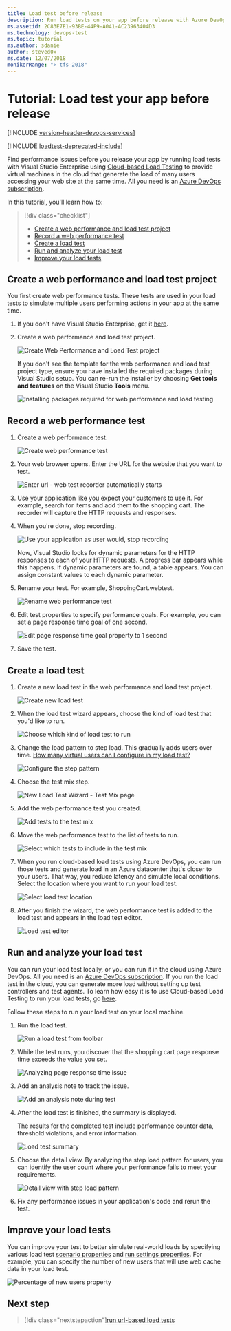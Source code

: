 ```yaml
---
title: Load test before release
description: Run load tests on your app before release with Azure DevOps, Cloud-based Load Testing, and Visual Studio
ms.assetid: 2C83E7E1-93BE-44F9-A041-AC23963404D3
ms.technology: devops-test
ms.topic: tutorial
ms.author: sdanie
author: steved0x
ms.date: 12/07/2018
monikerRange: "> tfs-2018"
---
```


# Tutorial: Load test your app before release

[!INCLUDE [version-header-devops-services](../includes/version-header-devops-services.md)]

[!INCLUDE [loadtest-deprecated-include](../includes/loadtest-deprecated-include.md)]

Find performance issues before you release your app by running load tests with Visual Studio
Enterprise using [Cloud-based Load Testing](https://go.microsoft.com/fwlink/?LinkID=317257)
to provide virtual machines in the cloud that generate the load of many users accessing your web site at the same time.
All you need is an [Azure DevOps subscription](https://go.microsoft.com/fwlink/?LinkId=307137).

In this tutorial, you'll learn how to:

> [!div class="checklist"]
>
> - [Create a web performance and load test project](#createtests)
> - [Record a web performance test](#recordtests)
> - [Create a load test](#createload)
> - [Run and analyze your load test](#runanalyze)
> - [Improve your load tests](#improvetests)

<a name="createtests"></a>

## Create a web performance and load test project

You first create web performance tests. These tests are used in your
load tests to simulate multiple users performing
actions in your app at the same time.

1. If you don't have Visual Studio Enterprise, get it [here](https://visualstudio.microsoft.com/downloads/).

1. Create a web performance and load test project.

   ![Create Web Performance and Load Test project](media/run-performance-tests-app-before-release/create-web-perf-load-test-project.png)

   If you don't see the template for the web performance and load test project type,
   ensure you have installed the required packages during Visual Studio setup.
   You can re-run the installer by choosing **Get tools and features** on the Visual Studio **Tools** menu.

   ![Installing packages required for web performance and load testing](media/run-performance-tests-app-before-release/install-tools.png)

<a name="recordtests"></a>

## Record a web performance test

1. Create a web performance test.

   ![Create web performance test](media/run-performance-tests-app-before-release/create-web-perf-test.png)

1. Your web browser opens. Enter the URL for the website that you want to test.

   ![Enter url - web test recorder automatically starts](media/run-performance-tests-app-before-release/provide-site-url-for-testing.png)

1. Use your application like you expect your customers to use it. For example, search for items and add them to the shopping cart.
   The recorder will capture the HTTP requests and responses.

1. When you're done, stop recording.

   ![Use your application as user would, stop recording](media/run-performance-tests-app-before-release/use-app-stop-recording.png)

   Now, Visual Studio looks for dynamic parameters for the HTTP responses to each of your HTTP requests. A progress bar appears while this happens.
   If dynamic parameters are found, a table appears. You can assign constant values to each dynamic parameter.

1. Rename your test. For example, ShoppingCart.webtest.

   ![Rename web performance test](media/run-performance-tests-app-before-release/rename-web-perf-test.png)

1. Edit test properties to specify performance goals. For example, you can set a page response time goal of one second.

   ![Edit page response time goal property to 1 second](media/run-performance-tests-app-before-release/edit-page-response-time-goal.png)

1. Save the test.

<a name="createload"></a>

## Create a load test

1. Create a new load test in the web performance and load test project.

   ![Create new load test](media/run-performance-tests-app-before-release/create-new-load-test.png)

1. When the load test wizard appears, choose the kind of load test that you'd like to run.

   ![Choose which kind of load test to run](media/run-performance-tests-app-before-release/choose-load-test.png)

1. Change the load pattern to step load. This gradually adds users over time.
   [How many virtual users can I configure in my load test?](reference-qa.md#howmanyusers)

   ![Configure the step pattern](media/run-performance-tests-app-before-release/change-load-pattern.png)

1. Choose the test mix step.

   ![New Load Test Wizard - Test Mix page](media/run-performance-tests-app-before-release/choose-test-mix.png)

1. Add the web performance test you created.

   ![Add tests to the test mix](media/run-performance-tests-app-before-release/add-tests-to-test-mix.png)

1. Move the web performance test to the list of tests to run.

   ![Select which tests to include in the test mix](media/run-performance-tests-app-before-release/select-tests-for-test-mix.png)

1. When you run cloud-based load tests using Azure DevOps, you can run those tests and generate load in an Azure datacenter that's closer to your users. That way, you reduce latency and simulate local conditions.
   Select the location where you want to run your load test.

   ![Select load test location](media/run-performance-tests-app-before-release/select-load-test-location.png)

1. After you finish the wizard, the web performance test is added to the load test and appears in the load test editor.

   ![Load test editor](media/run-performance-tests-app-before-release/web-perf-test-in-load-test-editor.png)

<a name="runanalyze"></a>

## Run and analyze your load test

You can run your load test locally, or you can run it in the cloud using Azure DevOps.
All you need is an [Azure DevOps subscription](../../organizations/accounts/set-up-vs.md).
If you run the load test in the cloud, you can generate more load without setting up test controllers and test agents.
To learn how easy it is to use Cloud-based Load Testing to run your load tests, go
[here](getting-started-with-performance-testing.md).

Follow these steps to run your load test on your local machine.

1. Run the load test.

   ![Run a load test from toolbar](media/run-performance-tests-app-before-release/run-load-test.png)

1. While the test runs, you discover that the shopping cart page response time exceeds the value you set.

   ![Analyzing page response time issue](media/run-performance-tests-app-before-release/review-page-response-time.png)

1. Add an analysis note to track the issue.

   ![Add an analysis note during test](media/run-performance-tests-app-before-release/add-test-notes.png)

1. After the load test is finished, the summary is displayed.

   The results for the completed test include performance counter data, threshold violations, and error information.

   ![Load test summary](media/run-performance-tests-app-before-release/load-test-summary.png)

1. Choose the detail view. By analyzing the step load pattern for users,
   you can identify the user count where your performance fails to meet your requirements.

   ![Detail view with step load pattern](media/run-performance-tests-app-before-release/load-test-summary-details.png)

1. Fix any performance issues in your application's code and rerun the test.

<a name="improvetests"></a>

## Improve your load tests

You can improve your test to better simulate
real-world loads by specifying various load test
[scenario properties](/visualstudio/test/edit-load-test-scenarios)
and [run settings properties](/visualstudio/test/load-test-run-settings-properties).
For example, you can specify the number of new users that will use web cache data in your load test.

![Percentage of new users property](media/run-performance-tests-app-before-release/percentage-new-users.png)

## Next step

> [!div class="nextstepaction"][run url-based load tests](get-started-simple-cloud-load-test.md)
